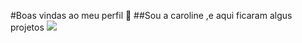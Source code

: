 #Boas vindas ao meu perfil 💟
##Sou a caroline ,e aqui ficaram algus projetos 
  ![](https://media1.tenor.com/m/9Get-BFsdfAAAAAC/spongebob-spongebob-meme.gif)
  
